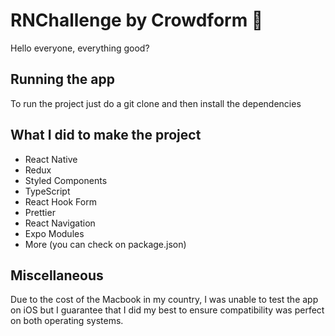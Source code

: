 
# RNChallenge by Crowdform 📶

Hello everyone, everything good?


## Running the app

To run the project just do a git clone and then install the dependencies


## What I did to make the project

- React Native
- Redux
- Styled Components
- TypeScript
- React Hook Form
- Prettier
- React Navigation
- Expo Modules
- More (you can check on package.json)


## Miscellaneous

Due to the cost of the Macbook in my country, I was unable to test the app on iOS but I guarantee that I did my best to ensure compatibility was perfect on both operating systems.

